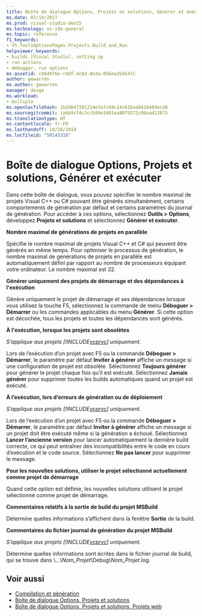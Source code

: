```yaml
---
title: Boîte de dialogue Options, Projets et solutions, Générer et exécuter
ms.date: 07/14/2017
ms.prod: visual-studio-dev15
ms.technology: vs-ide-general
ms.topic: reference
f1_keywords:
- VS.ToolsOptionsPages.Projects.Build_and_Run
helpviewer_keywords:
- builds [Visual Studio], setting up
- run actions
- debugger, run options
ms.assetid: c884976e-c0df-4c6d-8e3a-856ea2bd547c
author: gewarren
ms.author: gewarren
manager: douge
ms.workload:
- multiple
ms.openlocfilehash: 1b2d047201214e3a7cd4c14c61baa041840decd8
ms.sourcegitcommit: 1abb9cf4c3ccb90e3481ea8079272c98aad12875
ms.translationtype: HT
ms.contentlocale: fr-FR
ms.lasthandoff: 10/26/2018
ms.locfileid: "50143318"
---
```

# <a name="options-dialog-box-projects-and-solutions-build-and-run"></a>Boîte de dialogue Options, Projets et solutions, Générer et exécuter

Dans cette boîte de dialogue, vous pouvez spécifier le nombre maximal de projets Visual C++ ou C# pouvant être générés simultanément, certains comportements de génération par défaut et certains paramètres du journal de génération. Pour accéder à ces options, sélectionnez **Outils > Options**, développez **Projets et solutions** et sélectionnez **Générer et exécuter**.

**Nombre maximal de générations de projets en parallèle**

Spécifie le nombre maximal de projets Visual C++ et C# qui peuvent être générés en même temps. Pour optimiser le processus de génération, le nombre maximal de générations de projets en parallèle est automatiquement défini par rapport au nombre de processeurs équipant votre ordinateur. Le nombre maximal est 32.

**Générer uniquement des projets de démarrage et des dépendances à l'exécution**

Génère uniquement le projet de démarrage et ses dépendances lorsque vous utilisez la touche F5, sélectionnez la commande de menu **Déboguer > Démarrer** ou les commandes applicables du menu **Générer**. Si cette option est décochée, tous les projets et toutes les dépendances sont générés.

**À l'exécution, lorsque les projets sont obsolètes**

*S’applique aux projets [!INCLUDE[vcprvc](../../code-quality/includes/vcprvc_md.md)] uniquement.*

Lors de l’exécution d’un projet avec F5 ou la commande **Déboguer > Démarrer**, le paramètre par défaut **Inviter à générer** affiche un message si une configuration de projet est obsolète. Sélectionnez **Toujours générer** pour générer le projet chaque fois qu’il est exécuté. Sélectionnez **Jamais générer** pour supprimer toutes les builds automatiques quand un projet est exécuté.

**À l’exécution, lors d’erreurs de génération ou de déploiement**

*S’applique aux projets [!INCLUDE[vcprvc](../../code-quality/includes/vcprvc_md.md)] uniquement.*

Lors de l’exécution d’un projet avec F5 ou la commande **Déboguer > Démarrer**, le paramètre par défaut **Inviter à générer** affiche un message si un projet doit être exécuté même si la génération a échoué. Sélectionnez **Lancer l’ancienne version** pour lancer automatiquement la dernière build correcte, ce qui peut entraîner des incompatibilités entre le code en cours d’exécution et le code source. Sélectionnez **Ne pas lancer** pour supprimer le message.

**Pour les nouvelles solutions, utiliser le projet sélectionné actuellement comme projet de démarrage**

Quand cette option est définie, les nouvelles solutions utilisent le projet sélectionné comme projet de démarrage.

**Commentaires relatifs à la sortie de build du projet MSBuild**

Détermine quelles informations s’affichent dans la fenêtre **Sortie** de la build.

**Commentaires du fichier journal de génération du projet MSBuild**

*S’applique aux projets [!INCLUDE[vcprvc](../../code-quality/includes/vcprvc_md.md)] uniquement.*

Détermine quelles informations sont écrites dans le fichier journal de build, qui se trouve dans \\...\\*Nom_Projet*\Debug\\*Nom_Projet*.log.

## <a name="see-also"></a>Voir aussi

- [Compilation et génération](../../ide/compiling-and-building-in-visual-studio.md)
- [Boîte de dialogue Options, Projets et solutions](projects-and-solutions-options-dialog-box.md)
- [Boîte de dialogue Options, Projets et solutions, Projets web](options-dialog-box-projects-and-solutions-web-projects.md)